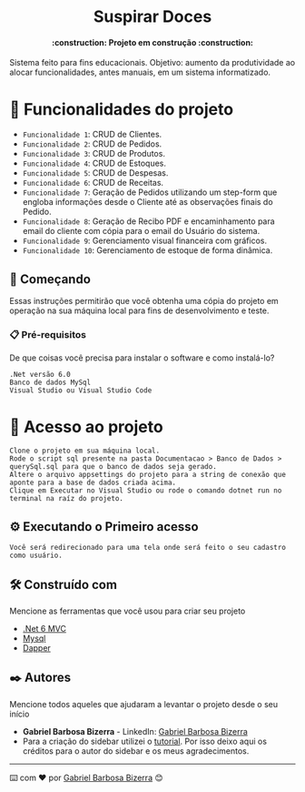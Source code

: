 <h1 align="center"> 
	Suspirar Doces
</h1>
<h4 align="center">
    :construction:  Projeto em construção  :construction:
</h4>

Sistema feito para fins educacionais.
Objetivo: aumento da produtividade ao alocar funcionalidades, antes manuais, em um sistema informatizado.

# :hammer: Funcionalidades do projeto

- `Funcionalidade 1`: CRUD de Clientes.
- `Funcionalidade 2`: CRUD de Pedidos.
- `Funcionalidade 3`: CRUD de Produtos.
- `Funcionalidade 4`: CRUD de Estoques.
- `Funcionalidade 5`: CRUD de Despesas.
- `Funcionalidade 6`: CRUD de Receitas.
- `Funcionalidade 7`: Geração de Pedidos utilizando um step-form que engloba informações desde o Cliente até as observações finais do Pedido.
- `Funcionalidade 8`: Geração de Recibo PDF e encaminhamento para email do cliente com cópia para o email do Usuário do sistema.
- `Funcionalidade 9`: Gerenciamento visual financeira com gráficos.
- `Funcionalidade 10`: Gerenciamento de estoque de forma dinâmica.


## 🚀 Começando

Essas instruções permitirão que você obtenha uma cópia do projeto em operação na sua máquina local para fins de desenvolvimento e teste.

### 📋 Pré-requisitos

De que coisas você precisa para instalar o software e como instalá-lo?

```
.Net versão 6.0
Banco de dados MySql
Visual Studio ou Visual Studio Code
```

# 📁 Acesso ao projeto

```
Clone o projeto em sua máquina local.
Rode o script sql presente na pasta Documentacao > Banco de Dados > querySql.sql para que o banco de dados seja gerado.
Altere o arquivo appsettings do projeto para a string de conexão que aponte para a base de dados criada acima.
Clique em Executar no Visual Studio ou rode o comando dotnet run no terminal na raíz do projeto.
```

## ⚙️ Executando o Primeiro acesso

```
Você será redirecionado para uma tela onde será feito o seu cadastro como usuário.
```

## 🛠️ Construído com

Mencione as ferramentas que você usou para criar seu projeto

* [.Net 6 MVC](https://learn.microsoft.com/pt-br/aspnet/mvc/)
* [Mysql](https://www.mysql.com/)
* [Dapper](https://github.com/DapperLib/Dapper)

## ✒️ Autores

Mencione todos aqueles que ajudaram a levantar o projeto desde o seu início

* **Gabriel Barbosa Bizerra** - LinkedIn: [Gabriel Barbosa Bizerra](https://www.linkedin.com/in/gabrielbarbosabizerra)
* Para a criação do sidebar utilizei o [tutorial](https://www.youtube.com/watch?v=wEfaoAa99XY). Por isso deixo aqui os créditos para o autor do sidebar e os meus agradecimentos.


---
⌨️ com ❤️ por [Gabriel Barbosa Bizerra](https://github.com/GabrielBarbosaBizerra) 😊
